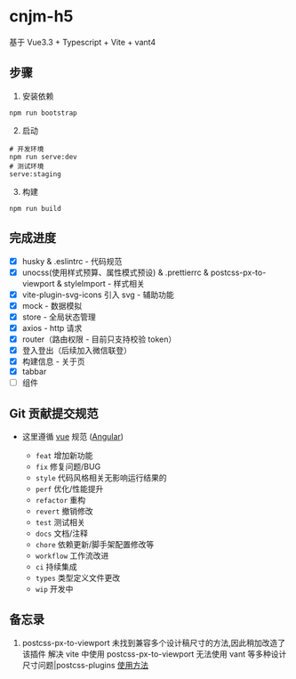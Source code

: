 # cnjm-h5

基于 Vue3.3 + Typescript + Vite + vant4

## 步骤

1. 安装依赖

```
npm run bootstrap
```

2. 启动

```
# 开发环境
npm run serve:dev
# 测试环境
serve:staging
```

3. 构建

```
npm run build
```

## 完成进度

- [x] husky & .eslintrc - 代码规范
- [x] unocss(使用样式预算、属性模式预设) & .prettierrc & postcss-px-to-viewport & styleImport - 样式相关
- [x] vite-plugin-svg-icons 引入 svg - 辅助功能
- [x] mock - 数据模拟
- [x] store - 全局状态管理
- [x] axios - http 请求
- [x] router（路由权限 - 目前只支持校验 token）
- [x] 登入登出（后续加入微信联登）
- [x] 构建信息 - 关于页
- [x] tabbar
- [ ] 组件

## Git 贡献提交规范

- 这里遵循 [vue](https://github.com/vuejs/vue/blob/dev/.github/COMMIT_CONVENTION.md) 规范 ([Angular](https://github.com/conventional-changelog/conventional-changelog/tree/master/packages/conventional-changelog-angular))

  - `feat` 增加新功能
  - `fix` 修复问题/BUG
  - `style` 代码风格相关无影响运行结果的
  - `perf` 优化/性能提升
  - `refactor` 重构
  - `revert` 撤销修改
  - `test` 测试相关
  - `docs` 文档/注释
  - `chore` 依赖更新/脚手架配置修改等
  - `workflow` 工作流改进
  - `ci` 持续集成
  - `types` 类型定义文件更改
  - `wip` 开发中

## 备忘录

1. postcss-px-to-viewport 未找到兼容多个设计稿尺寸的方法,因此稍加改造了该插件
   解决 vite 中使用 postcss-px-to-viewport 无法使用 vant 等多种设计尺寸问题|postcss-plugins
   [使用方法](https://blog.csdn.net/weixin_42998707/article/details/124150578)
